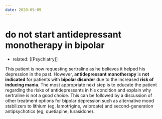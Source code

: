 ```yaml
---
date: 2020-09-09
---
```


# do not start antidepressant monotherapy in bipolar

- related: [[Psychiatry]]

This patient is now requesting sertraline as he believes it helped his depression in the past.  However, **antidepressant monotherapy** is **not indicated** for patients with **bipolar disorder** due to the increased **risk of inducing mania**.  The most appropriate next step is to educate the patient regarding the risks of antidepressants in his condition and explain why sertraline is not a good choice.  This can be followed by a discussion of other treatment options for bipolar depression such as alternative mood stabilizers to lithium (eg, lamotrigine, valproate) and second-generation antipsychotics (eg, quetiapine, lurasidone).
